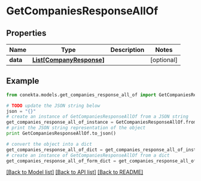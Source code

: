 # GetCompaniesResponseAllOf


## Properties
Name | Type | Description | Notes
------------ | ------------- | ------------- | -------------
**data** | [**List[CompanyResponse]**](CompanyResponse.md) |  | [optional] 

## Example

```python
from conekta.models.get_companies_response_all_of import GetCompaniesResponseAllOf

# TODO update the JSON string below
json = "{}"
# create an instance of GetCompaniesResponseAllOf from a JSON string
get_companies_response_all_of_instance = GetCompaniesResponseAllOf.from_json(json)
# print the JSON string representation of the object
print GetCompaniesResponseAllOf.to_json()

# convert the object into a dict
get_companies_response_all_of_dict = get_companies_response_all_of_instance.to_dict()
# create an instance of GetCompaniesResponseAllOf from a dict
get_companies_response_all_of_form_dict = get_companies_response_all_of.from_dict(get_companies_response_all_of_dict)
```
[[Back to Model list]](../README.md#documentation-for-models) [[Back to API list]](../README.md#documentation-for-api-endpoints) [[Back to README]](../README.md)



